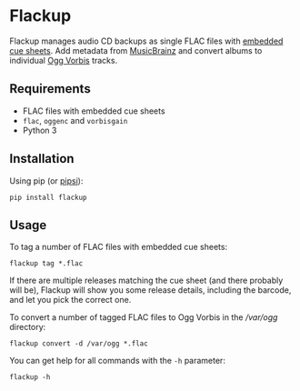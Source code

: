 # Flackup

Flackup manages audio CD backups as single FLAC files with [embedded cue
sheets][cuesheet]. Add metadata from [MusicBrainz][] and convert albums to
individual [Ogg Vorbis][] tracks.

## Requirements

* FLAC files with embedded cue sheets
* `flac`, `oggenc` and `vorbisgain`
* Python 3

## Installation

Using pip (or [pipsi][]):

    pip install flackup

## Usage

To tag a number of FLAC files with embedded cue sheets:

    flackup tag *.flac

If there are multiple releases matching the cue sheet (and there probably will
be), Flackup will show you some release details, including the barcode, and let
you pick the correct one.

To convert a number of tagged FLAC files to Ogg Vorbis in the */var/ogg*
directory:

    flackup convert -d /var/ogg *.flac

You can get help for all commands with the `-h` parameter:

    flackup -h

  [cuesheet]: https://xiph.org/flac/documentation_tools_flac.html#encoding_options
  [MusicBrainz]: https://musicbrainz.org/
  [Ogg Vorbis]: https://xiph.org/vorbis/
  [pipsi]: https://github.com/mitsuhiko/pipsi
